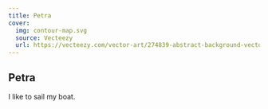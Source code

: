 ```yaml
---
title: Petra
cover:
  img: contour-map.svg
  source: Vecteezy
  url: https://vecteezy.com/vector-art/274839-abstract-background-vector
---
```


## Petra

I like to sail my boat.